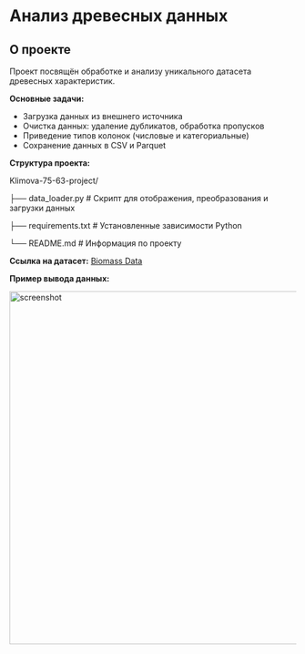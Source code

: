 # Анализ древесных данных

## О проекте
Проект посвящён обработке и анализу уникального датасета древесных характеристик.  

**Основные задачи:**
- Загрузка данных из внешнего источника  
- Очистка данных: удаление дубликатов, обработка пропусков  
- Приведение типов колонок (числовые и категориальные)  
- Сохранение данных в CSV и Parquet

**Структура проекта:**

Klimova-75-63-project/

├── data_loader.py # Скрипт для отображения, преобразования и загрузки данных

├── requirements.txt # Установленные зависимости Python

└── README.md # Информация по проекту


**Ссылка на датасет:** [Biomass Data](https://drive.google.com/drive/folders/1TOftr_GOVv2wXgeg4S5GTd46YWDHC2Ls?usp=drive_link) 

**Пример вывода данных:**

<img width="795" height="620" alt="screenshot" src="https://github.com/user-attachments/assets/345ff719-20e7-4dff-99b9-a32712106360" />
